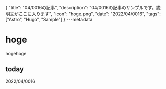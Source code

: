 {
  "title": "04/0016の記事",
  "description": "04/0016の記事のサンプルです。説明文がここに入ります",
  "icon": "hoge.png",
  "date": "2022/04/0016",
  "tags": ["Astro", "Hugo", "Sample"]
}
---metadata

# hoge
hogehoge

## today
2022/04/0016